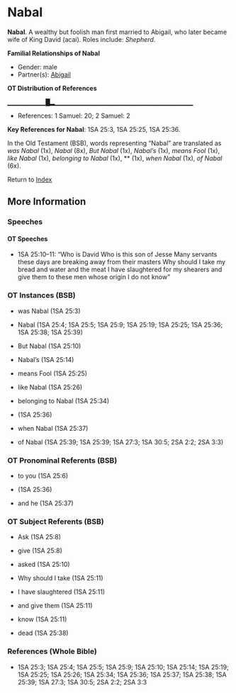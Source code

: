 # Nabal
**Nabal**. 
A wealthy but foolish man first married to Abigail, who later became wife of King David (acai). 
Roles include: 
_Shepherd_. 




**Familial Relationships of Nabal**


* Gender: male
* Partner(s): [Abigail](Abigail.md)


**OT Distribution of References**

▁▁▁▁▁▁▁▁█▂▁▁▁▁▁▁▁▁▁▁▁▁▁▁▁▁▁▁▁▁▁▁▁▁▁▁▁▁▁
* References: 1 Samuel: 20; 2 Samuel: 2



**Key References for Nabal**: 
1SA 25:3, 1SA 25:25, 1SA 25:36. 


In the Old Testament (BSB), words representing “Nabal” are translated as 
*was Nabal* (1x), *Nabal* (8x), *But Nabal* (1x), *Nabal’s* (1x), *means Fool* (1x), *like Nabal* (1x), *belonging to Nabal* (1x), ** (1x), *when Nabal* (1x), *of Nabal* (6x). 




Return to [Index](00-Index.md)

## More Information

### Speeches

#### OT Speeches

* 1SA 25:10–11: “Who is David Who is this son of Jesse Many servants these days are breaking away from their masters Why should I take my bread and water and the meat I have slaughtered for my shearers and give them to these men whose origin I do not know”

### OT Instances (BSB)

* was Nabal (1SA 25:3)

* Nabal (1SA 25:4; 1SA 25:5; 1SA 25:9; 1SA 25:19; 1SA 25:25; 1SA 25:36; 1SA 25:38; 1SA 25:39)

* But Nabal (1SA 25:10)

* Nabal’s (1SA 25:14)

* means Fool (1SA 25:25)

* like Nabal (1SA 25:26)

* belonging to Nabal (1SA 25:34)

*  (1SA 25:36)

* when Nabal (1SA 25:37)

* of Nabal (1SA 25:39; 1SA 25:39; 1SA 27:3; 1SA 30:5; 2SA 2:2; 2SA 3:3)



### OT Pronominal Referents (BSB)

* to you (1SA 25:6)

*  (1SA 25:36)

* and he (1SA 25:37)



### OT Subject Referents (BSB)

* Ask (1SA 25:8)

* give (1SA 25:8)

* asked (1SA 25:10)

* Why should I take (1SA 25:11)

* I have slaughtered (1SA 25:11)

* and give them (1SA 25:11)

* know (1SA 25:11)

* dead (1SA 25:38)



### References (Whole Bible)

* 1SA 25:3; 1SA 25:4; 1SA 25:5; 1SA 25:9; 1SA 25:10; 1SA 25:14; 1SA 25:19; 1SA 25:25; 1SA 25:26; 1SA 25:34; 1SA 25:36; 1SA 25:37; 1SA 25:38; 1SA 25:39; 1SA 27:3; 1SA 30:5; 2SA 2:2; 2SA 3:3



